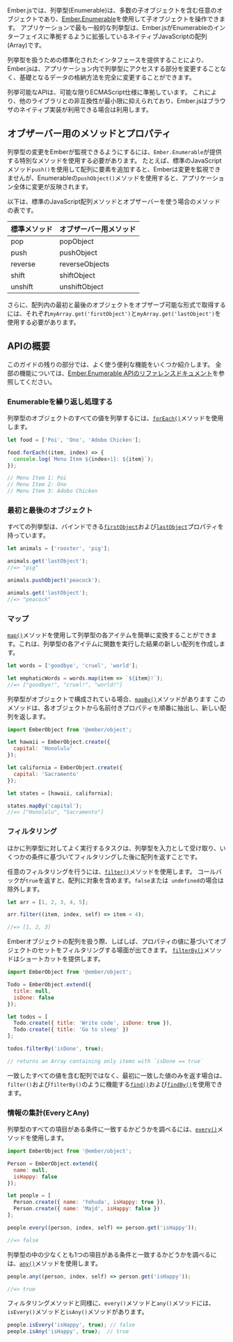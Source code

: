 <!--
In Ember.js, an enumerable is any object that contains a number of child
objects, and which allows you to work with those children using the
[Ember.Enumerable](https://emberjs.com/api/ember/2.15/classes/Ember.Enumerable) API. The most common
enumerable in the majority of apps is the native JavaScript array, which
Ember.js extends to conform to the enumerable interface.
-->

Ember.jsでは、列挙型(Enumerable)は、多数の子オブジェクトを含む任意のオブジェクトであり、[Ember.Enumerable](https://emberjs.com/api/ember/2.15/classes/Ember.Enumerable)を使用して子オブジェクトを操作できます。
アプリケーションで最も一般的な列挙型は、Ember.jsがEnumerableのインターフェイスに準拠するように拡張しているネイティブJavaScriptの配列(Array)です。

<!--
By providing a standardized interface for dealing with enumerables,
Ember.js allows you to completely change the way your underlying data is
stored without having to modify the other parts of your application that
access it.
-->

列挙型を扱うための標準化されたインタフェースを提供することにより、Ember.jsは、アプリケーション内で列挙型にアクセスする部分を変更することなく、基礎となるデータの格納方法を完全に変更することができます。

<!--
The enumerable API follows ECMAScript specifications as much as
possible. This minimizes incompatibility with other libraries, and
allows Ember.js to use the native browser implementations in arrays
where available.
-->

列挙可能なAPIは、可能な限りECMAScript仕様に準拠しています。 これにより、他のライブラリとの非互換性が最小限に抑えられており、Ember.jsはブラウザのネイティブ実装が利用できる場合は利用します。


<!--
## Use of Observable Methods and Properties
-->

## オブザーバー用のメソッドとプロパティ

<!--
In order for Ember to observe when you make a change to an enumerable, you need
to use special methods that `Ember.Enumerable` provides. For example, if you add
an element to an array using the standard JavaScript method `push()`, Ember will
not be able to observe the change, but if you use the enumerable method
`pushObject()`, the change will propagate throughout your application.
-->

列挙型の変更をEmberが監視できるようにするには、`Ember.Enumerable`が提供する特別なメソッドを使用する必要があります。
たとえば、標準のJavaScriptメソッド`push()`を使用して配列に要素を追加すると、Emberは変更を監視できませんが、Enumerableの`pushObject()`メソッドを使用すると、アプリケーション全体に変更が反映されます。

<!--
Here is a list of standard JavaScript array methods and their observable
enumerable equivalents:
-->

以下は、標準のJavaScript配列メソッドとオブザーバーを使う場合のメソッドの表です。

<!--
<table>
  <thead>
    <tr><th>Standard Method</th><th>Observable Equivalent</th></tr>
  </thead>
  <tbody>
    <tr><td>pop</td><td>popObject</td></tr>
    <tr><td>push</td><td>pushObject</td></tr>
    <tr><td>reverse</td><td>reverseObjects</td></tr>
    <tr><td>shift</td><td>shiftObject</td></tr>
    <tr><td>unshift</td><td>unshiftObject</td></tr>
  </tbody>
</table>
-->

<table>
  <thead>
    <tr><th>標準メソッド</th><th>オブザーバー用メソッド</th></tr>
  </thead>
  <tbody>
    <tr><td>pop</td><td>popObject</td></tr>
    <tr><td>push</td><td>pushObject</td></tr>
    <tr><td>reverse</td><td>reverseObjects</td></tr>
    <tr><td>shift</td><td>shiftObject</td></tr>
    <tr><td>unshift</td><td>unshiftObject</td></tr>
  </tbody>
</table>

<!--
Additionally, to retrieve the first and last objects in an array
in an observable fashion, you should use `myArray.get('firstObject')` and
`myArray.get('lastObject')`, respectively.
-->

さらに、配列内の最初と最後のオブジェクトをオブザーブ可能な形式で取得するには、それぞれ`myArray.get('firstObject')`と`myArray.get('lastObject')`を使用する必要があります。

<!--
## API Overview
-->

## APIの概要

<!--
In the rest of this guide, we'll explore some of the most common enumerable
conveniences. For the full list, please see the [Ember.Enumerable API
reference documentation.](https://emberjs.com/api/ember/2.15/classes/Ember.Enumerable)
-->

このガイドの残りの部分では、よく使う便利な機能をいくつか紹介します。
全部の機能については、[Ember.Enumerable APIのリファレンスドキュメント](https://emberjs.com/api/ember/2.15/classes/Ember.Enumerable)を参照してください。

<!--
### Iterating Over an Enumerable
-->

### Enumerableを繰り返し処理する

<!--
To enumerate all the values of an enumerable object, use the [`forEach()`](https://emberjs.com/api/ember/2.15/classes/Ember.Enumerable/methods/forEach?anchor=forEach)
method:
-->

列挙型のオブジェクトのすべての値を列挙するには、[`forEach()`](https://emberjs.com/api/ember/2.15/classes/Ember.Enumerable/methods/forEach?anchor=forEach)メソッドを使用します。


```javascript
let food = ['Poi', 'Ono', 'Adobo Chicken'];

food.forEach((item, index) => {
  console.log(`Menu Item ${index+1}: ${item}`);
});

// Menu Item 1: Poi
// Menu Item 2: Ono
// Menu Item 3: Adobo Chicken
```

<!--
### First and Last Objects
-->

### 最初と最後のオブジェクト

<!--
All enumerables expose [`firstObject`](https://emberjs.com/api/ember/2.15/classes/Ember.Enumerable/properties/firstObject?anchor=firstObject) and [`lastObject`](https://emberjs.com/api/ember/2.15/classes/Ember.Enumerable/properties/lastObject?anchor=lastObject) properties
that you can bind to.
-->

すべての列挙型は、バインドできる[`firstObject`](https://emberjs.com/api/ember/2.15/classes/Ember.Enumerable/properties/firstObject?anchor=firstObject)および[`lastObject`](https://emberjs.com/api/ember/2.15/classes/Ember.Enumerable/properties/lastObject?anchor=lastObject)プロパティを持っています。



```javascript
let animals = ['rooster', 'pig'];

animals.get('lastObject');
//=> "pig"

animals.pushObject('peacock');

animals.get('lastObject');
//=> "peacock"
```

<!--
### Map
-->

### マップ

<!--
You can easily transform each item in an enumerable using the
[`map()`](https://emberjs.com/api/ember/2.15/classes/Ember.Enumerable/methods/map?anchor=map) method, which creates a new array with results of calling a
function on each item in the enumerable.
-->

[`map()`](https://emberjs.com/api/ember/2.15/classes/Ember.Enumerable/methods/map?anchor=map)メソッドを使用して列挙型の各アイテムを簡単に変換することができます。これは、列挙型の各アイテムに関数を実行した結果の新しい配列を作成します。


```javascript
let words = ['goodbye', 'cruel', 'world'];

let emphaticWords = words.map(item => `${item}!`);
//=> ["goodbye!", "cruel!", "world!"]
```

<!--
If your enumerable is composed of objects, there is a [`mapBy()`](https://emberjs.com/api/ember/2.15/classes/Ember.Enumerable/methods/mapBy?anchor=mapBy)
method that will extract the named property from each of those objects
in turn and return a new array:
-->

列挙型がオブジェクトで構成されている場合、[`mapBy()`](https://emberjs.com/api/ember/2.15/classes/Ember.Enumerable/methods/mapBy?anchor=mapBy)メソッドがあります
このメソッドは、各オブジェクトから名前付きプロパティを順番に抽出し、新しい配列を返します。


```javascript
import EmberObject from '@ember/object';

let hawaii = EmberObject.create({
  capital: 'Honolulu'
});

let california = EmberObject.create({
  capital: 'Sacramento'
});

let states = [hawaii, california];

states.mapBy('capital');
//=> ["Honolulu", "Sacramento"]
```

<!--
### Filtering
-->

### フィルタリング

<!--
Another common task to perform on an enumerable is to take the
enumerable as input, and return an Array after filtering it based on
some criteria.
-->

ほかに列挙型に対してよく実行するタスクは、列挙型を入力として受け取り、いくつかの条件に基づいてフィルタリングした後に配列を返すことです。

<!--
For arbitrary filtering, use the [`filter()`](https://emberjs.com/api/ember/2.15/classes/Ember.Enumerable/methods/filter?anchor=filter) method.  The filter method
expects the callback to return `true` if Ember should include it in the
final Array, and `false` or `undefined` if Ember should not.
-->

任意のフィルタリングを行うには、[`filter()`](https://emberjs.com/api/ember/2.15/classes/Ember.Enumerable/methods/filter?anchor=filter)メソッドを使用します。
コールバックが`true`を返すと、配列に対象を含めます。`false`または` undefined`の場合は除外します。

```javascript
let arr = [1, 2, 3, 4, 5];

arr.filter((item, index, self) => item < 4);

//=> [1, 2, 3]
```

<!--

When working with a collection of Ember objects, you will often want to filter a set of objects based upon the value of some property. The [`filterBy()`](https://emberjs.com/api/ember/2.15/classes/Ember.Enumerable/methods/filterBy?anchor=filterBy) method provides a shortcut.
-->

Emberオブジェクトの配列を扱う際、しばしば、プロパティの値に基づいてオブジェクトのセットをフィルタリングする場面が出てきます。
[`filterBy()`](https://emberjs.com/api/ember/2.15/classes/Ember.Enumerable/methods/filterBy?anchor=filterBy)メソッドはショートカットを提供します。


```javascript
import EmberObject from '@ember/object';

Todo = EmberObject.extend({
  title: null,
  isDone: false
});

let todos = [
  Todo.create({ title: 'Write code', isDone: true }),
  Todo.create({ title: 'Go to sleep' })
];

todos.filterBy('isDone', true);

// returns an Array containing only items with `isDone == true`
```

<!--
If you only want to return the first matched value, rather than an Array
containing all of the matched values, you can use [`find()`](https://emberjs.com/api/ember/2.15/classes/Ember.Enumerable/methods/find?anchor=find) and [`findBy()`](https://emberjs.com/api/ember/2.15/classes/Ember.Enumerable/methods/findBy?anchor=findBy),
which work like `filter()` and `filterBy()`, but return only one item.
-->

一致したすべての値を含む配列ではなく、最初に一致した値のみを返す場合は、`filter()`および`filterBy()`のように機能する[`find()`](https://emberjs.com/api/ember/2.15/classes/Ember.Enumerable/methods/find?anchor=find)および[`findBy()`](https://emberjs.com/api/ember/2.15/classes/Ember.Enumerable/methods/findBy?anchor=findBy)を使用できます。


<!--
### Aggregate Information (Every or Any)
-->

### 情報の集計(EveryとAny)

<!--
To find out whether every item in an enumerable matches some condition, you can
use the [`every()`](https://emberjs.com/api/ember/2.15/classes/Ember.Enumerable/methods/every?anchor=every) method:
-->

列挙型のすべての項目がある条件に一致するかどうかを調べるには、[`every()`](https://emberjs.com/api/ember/2.15/classes/Ember.Enumerable/methods/every?anchor=every)メソッドを使用します。

```javascript
import EmberObject from '@ember/object';

Person = EmberObject.extend({
  name: null,
  isHappy: false
});

let people = [
  Person.create({ name: 'Yehuda', isHappy: true }),
  Person.create({ name: 'Majd', isHappy: false })
];

people.every((person, index, self) => person.get('isHappy'));

//=> false
```

<!--
To find out whether at least one item in an enumerable matches some condition,
you can use the [`any()`](https://emberjs.com/api/ember/2.15/classes/Ember.Enumerable/methods/any?anchor=any) method:
-->

列挙型の中の少なくとも1つの項目がある条件と一致するかどうかを調べるには、[`any()`](https://emberjs.com/api/ember/2.15/classes/Ember.Enumerable/methods/any?anchor=any)メソッドを使用します。


```javascript
people.any((person, index, self) => person.get('isHappy'));

//=> true
```

<!--
Like the filtering methods, the `every()` and `any()` methods have
analogous `isEvery()` and `isAny()` methods.
-->

フィルタリングメソッドと同様に、`every()`メソッドと`any()`メソッドには、`isEvery()`メソッドと`isAny()`メソッドがあります。

```javascript
people.isEvery('isHappy', true); // false
people.isAny('isHappy', true);  // true
```
